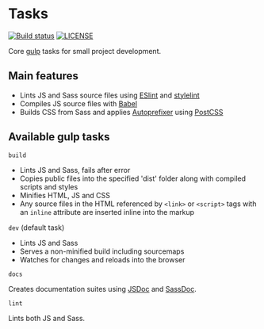 # Tasks

[![Build status](https://github.com/bworth/tasks/workflows/Build%20status/badge.svg?branch=main&event=push)](https://github.com/bworth/tasks/actions?query=workflow%3A%22Build+status%22+branch%3Amain)
[![LICENSE](https://img.shields.io/github/license/bworth/tasks?color=lightgrey)](https://github.com/bworth/tasks/blob/main/LICENSE)

Core [gulp](https://gulpjs.com/) tasks for small project development.

## Main features

- Lints JS and Sass source files using [ESlint](https://eslint.org/) and [stylelint](https://stylelint.io/)
- Compiles JS source files with [Babel](https://babeljs.io/)
- Builds CSS from Sass and applies [Autoprefixer](https://github.com/postcss/autoprefixer) using [PostCSS](https://postcss.org/)

## Available gulp tasks

`build`

- Lints JS and Sass, fails after error
- Copies public files into the specified 'dist' folder along with compiled scripts and styles
- Minifies HTML, JS and CSS
- Any source files in the HTML referenced by `<link>` or `<script>` tags with an `inline` attribute are inserted inline into the markup

`dev` (default task)

- Lints JS and Sass
- Serves a non-minified build including sourcemaps
- Watches for changes and reloads into the browser

`docs`

Creates documentation suites using [JSDoc](https://jsdoc.app/) and [SassDoc](http://sassdoc.com/).

`lint`

Lints both JS and Sass.
